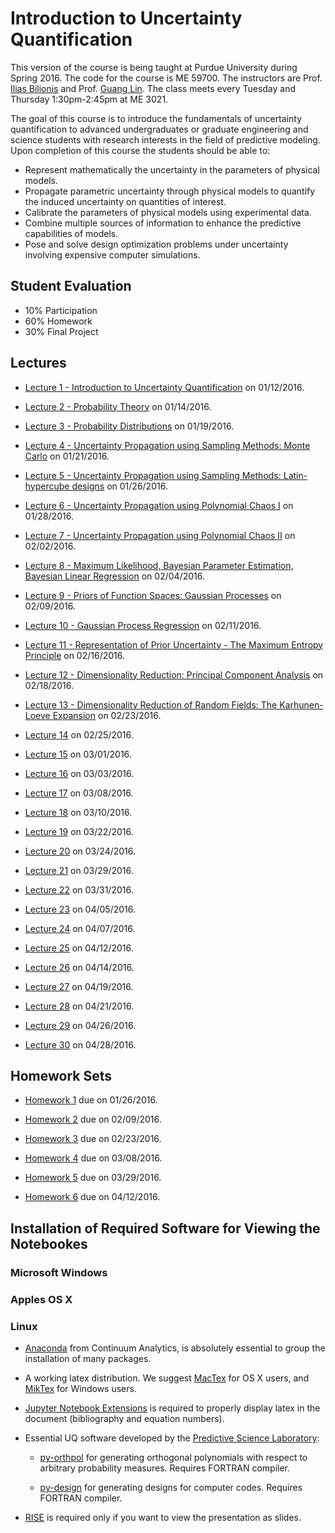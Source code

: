 # Introduction to Uncertainty Quantification

This version of the course is being taught at Purdue University during Spring 2016.
The code for the course is ME 59700.
The instructors are Prof. [Ilias Bilionis](http://www.predictivesciencelab.org/people.html) and
Prof. [Guang Lin](https://www.math.purdue.edu/~lin491/).
The class meets every Tuesday and Thursday 1:30pm-2:45pm at ME 3021.

The goal of this course is to introduce the fundamentals of uncertainty quantification to advanced undergraduates or graduate engineering and science students with research interests in the field of predictive modeling. Upon completion of this course the students should be able to:

+ Represent mathematically the uncertainty in the parameters of physical models.
+ Propagate parametric uncertainty through physical models to quantify the induced uncertainty on quantities of interest.
+ Calibrate the parameters of physical models using experimental data.
+ Combine multiple sources of information to enhance the predictive capabilities of models.
+ Pose and solve design optimization problems under uncertainty involving expensive computer simulations.

## Student Evaluation

+ 10% Participation
+ 60% Homework
+ 30% Final Project

## Lectures

+ [Lecture 1 - Introduction to Uncertainty Quantification](lectures/lec_01.ipynb) on 01/12/2016.

+ [Lecture 2 - Probability Theory](lectures/lec_02.ipynb) on 01/14/2016.

+ [Lecture 3 - Probability Distributions](lectures/lec_03.ipynb) on 01/19/2016.

+ [Lecture 4 - Uncertainty Propagation using Sampling Methods: Monte Carlo](lectures/lec_04.ipynb) on 01/21/2016.

+ [Lecture 5 - Uncertainty Propagation using Sampling Methods: Latin-hypercube designs](lectures/lec_05.ipynb) on 01/26/2016.

+ [Lecture 6 - Uncertainty Propagation using Polynomial Chaos I](lectures/lec_06.ipynb) on 01/28/2016.

+ [Lecture 7 - Uncertainty Propagation using Polynomial Chaos II](lectures/lec_07.ipynb) on 02/02/2016.

+ [Lecture 8 - Maximum Likelihood, Bayesian Parameter Estimation, Bayesian Linear Regression](lectures/lec_08.ipynb) on 02/04/2016.

+ [Lecture 9 - Priors of Function Spaces: Gaussian Processes](lectures/lec_09.ipynb) on 02/09/2016.

+ [Lecture 10 - Gaussian Process Regression](lectures/lec_10.ipynb) on 02/11/2016.

+ [Lecture 11 - Representation of Prior Uncertainty - The Maximum Entropy Principle](lectures/lec_11.ipynb) on 02/16/2016.

+ [Lecture 12 - Dimensionality Reduction: Principal Component Analysis](lectures/lec_12.ipynb) on 02/18/2016.

+ [Lecture 13 - Dimensionality Reduction of Random Fields: The Karhunen-Loeve Expansion](lectures/lec_13.ipynb) on 02/23/2016.

+ [Lecture 14](lectures/lec_14.ipynb) on 02/25/2016.

+ [Lecture 15](lectures/lec_15.ipynb) on 03/01/2016.

+ [Lecture 16](lectures/lec_16.ipynb) on 03/03/2016.

+ [Lecture 17](lectures/lec_17.ipynb) on 03/08/2016.

+ [Lecture 18](lectures/lec_18.ipynb) on 03/10/2016.

+ [Lecture 19](lectures/lec_19.ipynb) on 03/22/2016.

+ [Lecture 20](lectures/lec_20.ipynb) on 03/24/2016.

+ [Lecture 21](lectures/lec_21.ipynb) on 03/29/2016.

+ [Lecture 22](lectures/lec_22.ipynb) on 03/31/2016.

+ [Lecture 23](lectures/lec_23.ipynb) on 04/05/2016.

+ [Lecture 24](lectures/lec_24.ipynb) on 04/07/2016.

+ [Lecture 25](lectures/lec_25.ipynb) on 04/12/2016.

+ [Lecture 26](lectures/lec_26.ipynb) on 04/14/2016.

+ [Lecture 27](lectures/lec_27.ipynb) on 04/19/2016.

+ [Lecture 28](lectures/lec_28.ipynb) on 04/21/2016.

+ [Lecture 29](lectures/lec_29.ipynb) on 04/26/2016.

+ [Lecture 30](lectures/lec_30.ipynb) on 04/28/2016.


## Homework Sets

+ [Homework 1](hw/hw_01.ipynb) due on 01/26/2016.

+ [Homework 2](hw/hw_02.ipynb) due on 02/09/2016.

+ [Homework 3](hw/hw_03.ipynb) due on 02/23/2016.

+ [Homework 4](hw/hw_04.ipynb) due on 03/08/2016.

+ [Homework 5](hw/hw_05.ipynb) due on 03/29/2016.

+ [Homework 6](hw/hw_06.ipynb) due on 04/12/2016.


## Installation of Required Software for Viewing the Notebookes

### Microsoft Windows

### Apples OS X

### Linux

+ [Anaconda](https://www.continuum.io/downloads) from Continuum Analytics, is absolutely essential to group the installation of many packages.

+ A working latex distribution. We suggest [MacTex](https://tug.org/mactex/) for OS X users, and [MikTex](http://miktex.org) for Windows users.

+ [Jupyter Notebook Extensions](https://github.com/ipython-contrib/IPython-notebook-extensions)
is required to properly display latex in the document (bibliography and equation numbers).

+ Essential UQ software developed by the [Predictive Science Laboratory](http://www.predictivesciencelab.org):
    
    + [py-orthpol](https://github.com/PredictiveScienceLab/py-orthpol) for generating orthogonal polynomials with respect to arbitrary probability measures. Requires FORTRAN compiler.
    
    + [py-design](https://github.com/PredictiveScienceLab/py-design) for generating designs for computer codes. Requires FORTRAN compiler.

+ [RISE](https://github.com/damianavila/RISE.git) is required only if you want to view the presentation as slides.
